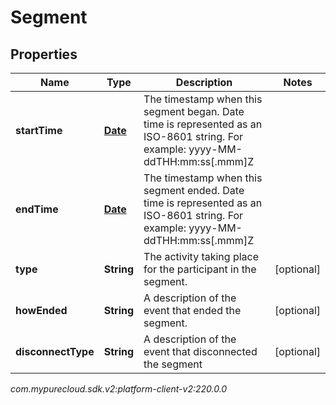 # Segment


## Properties

| Name | Type | Description | Notes |
| ------------ | ------------- | ------------- | ------------- |
| **startTime** | [**Date**](Date) | The timestamp when this segment began. Date time is represented as an ISO-8601 string. For example: yyyy-MM-ddTHH:mm:ss[.mmm]Z |  |
| **endTime** | [**Date**](Date) | The timestamp when this segment ended. Date time is represented as an ISO-8601 string. For example: yyyy-MM-ddTHH:mm:ss[.mmm]Z |  |
| **type** | **String** | The activity taking place for the participant in the segment. |  [optional] |
| **howEnded** | **String** | A description of the event that ended the segment. |  [optional] |
| **disconnectType** | **String** | A description of the event that disconnected the segment |  [optional] |




_com.mypurecloud.sdk.v2:platform-client-v2:220.0.0_
